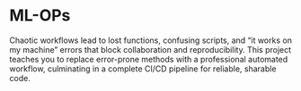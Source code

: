# ML-OPs
Chaotic workflows lead to lost functions, confusing scripts, and “it works on my machine” errors that block collaboration and reproducibility. This project teaches you to replace error-prone methods with a professional automated workflow, culminating in a complete CI/CD pipeline for reliable, sharable code.
